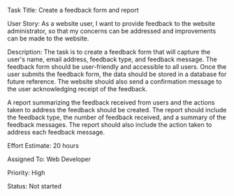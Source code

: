 Task Title: Create a feedback form and report

User Story: As a website user, I want to provide feedback to the website administrator, so that my concerns can be addressed and improvements can be made to the website.

Description: The task is to create a feedback form that will capture the user's name, email address, feedback type, and feedback message. The feedback form should be user-friendly and accessible to all users. Once the user submits the feedback form, the data should be stored in a database for future reference. The website should also send a confirmation message to the user acknowledging receipt of the feedback.

A report summarizing the feedback received from users and the actions taken to address the feedback should be created. The report should include the feedback type, the number of feedback received, and a summary of the feedback messages. The report should also include the action taken to address each feedback message.

Effort Estimate: 20 hours

Assigned To: Web Developer

Priority: High

Status: Not started